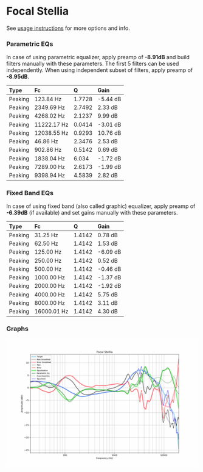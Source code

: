 # Focal Stellia
See [usage instructions](https://github.com/jaakkopasanen/AutoEq#usage) for more options and info.

### Parametric EQs
In case of using parametric equalizer, apply preamp of **-8.91dB** and build filters manually
with these parameters. The first 5 filters can be used independently.
When using independent subset of filters, apply preamp of **-8.95dB**.

| Type    | Fc          |      Q | Gain     |
|:--------|:------------|:-------|:---------|
| Peaking | 123.84 Hz   | 1.7728 | -5.44 dB |
| Peaking | 2349.69 Hz  | 2.7492 | 2.33 dB  |
| Peaking | 4268.02 Hz  | 2.1237 | 9.99 dB  |
| Peaking | 11222.17 Hz | 0.0414 | -3.01 dB |
| Peaking | 12038.55 Hz | 0.9293 | 10.76 dB |
| Peaking | 46.86 Hz    | 2.3476 | 2.53 dB  |
| Peaking | 902.86 Hz   | 0.5142 | 0.69 dB  |
| Peaking | 1838.04 Hz  | 6.034  | -1.72 dB |
| Peaking | 7289.00 Hz  | 2.6173 | -1.99 dB |
| Peaking | 9398.94 Hz  | 4.5839 | 2.82 dB  |

### Fixed Band EQs
In case of using fixed band (also called graphic) equalizer, apply preamp of **-6.39dB**
(if available) and set gains manually with these parameters.

| Type    | Fc          |      Q | Gain     |
|:--------|:------------|:-------|:---------|
| Peaking | 31.25 Hz    | 1.4142 | 0.78 dB  |
| Peaking | 62.50 Hz    | 1.4142 | 1.53 dB  |
| Peaking | 125.00 Hz   | 1.4142 | -6.09 dB |
| Peaking | 250.00 Hz   | 1.4142 | 0.52 dB  |
| Peaking | 500.00 Hz   | 1.4142 | -0.46 dB |
| Peaking | 1000.00 Hz  | 1.4142 | -1.37 dB |
| Peaking | 2000.00 Hz  | 1.4142 | -1.92 dB |
| Peaking | 4000.00 Hz  | 1.4142 | 5.75 dB  |
| Peaking | 8000.00 Hz  | 1.4142 | 3.11 dB  |
| Peaking | 16000.01 Hz | 1.4142 | 4.30 dB  |

### Graphs
![](./Focal%20Stellia.png)